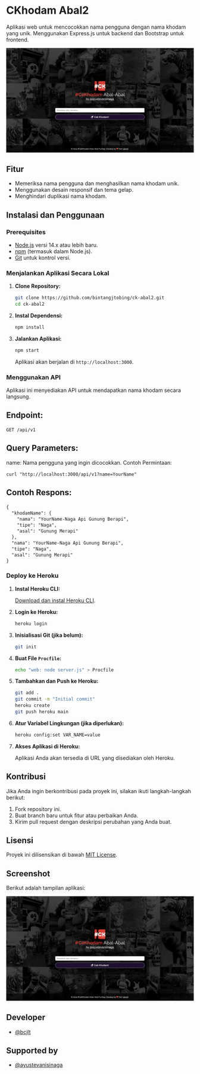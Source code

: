 # CKhodam Abal2
Aplikasi web untuk mencocokkan nama pengguna dengan nama khodam yang unik. Menggunakan Express.js untuk backend dan Bootstrap untuk frontend.

![Screenshot](image.png)

## Fitur
- Memeriksa nama pengguna dan menghasilkan nama khodam unik.
- Menggunakan desain responsif dan tema gelap.
- Menghindari duplikasi nama khodam.

## Instalasi dan Penggunaan

### Prerequisites

- [Node.js](https://nodejs.org/) versi 14.x atau lebih baru.
- [npm](https://www.npmjs.com/) (termasuk dalam Node.js).
- [Git](https://git-scm.com/) untuk kontrol versi.

### Menjalankan Aplikasi Secara Lokal

1. **Clone Repository:**

   ```bash
   git clone https://github.com/bintangjtobing/ck-abal2.git
   cd ck-abal2
   ```

2. **Instal Dependensi:**

   ```bash
   npm install
   ```

3. **Jalankan Aplikasi:**

   ```bash
   npm start
   ```

   Aplikasi akan berjalan di `http://localhost:3000`.

### Menggunakan API
Aplikasi ini menyediakan API untuk mendapatkan nama khodam secara langsung.

## Endpoint:
```
GET /api/v1
```

## Query Parameters:
name: Nama pengguna yang ingin dicocokkan.
Contoh Permintaan:
```
curl "http://localhost:3000/api/v1?name=YourName"
```
## Contoh Respons:
```
{
  "khodamName": {
    "nama": "YourName-Naga Api Gunung Berapi",
    "tipe": "Naga",
    "asal": "Gunung Merapi"
  },
  "nama": "YourName-Naga Api Gunung Berapi",
  "tipe": "Naga",
  "asal": "Gunung Merapi"
}
```

### Deploy ke Heroku

1. **Instal Heroku CLI:**

   [Download dan instal Heroku CLI](https://devcenter.heroku.com/articles/heroku-cli).

2. **Login ke Heroku:**

   ```bash
   heroku login
   ```

3. **Inisialisasi Git (jika belum):**

   ```bash
   git init
   ```

4. **Buat File `Procfile`:**

   ```bash
   echo "web: node server.js" > Procfile
   ```

5. **Tambahkan dan Push ke Heroku:**

   ```bash
   git add .
   git commit -m "Initial commit"
   heroku create
   git push heroku main
   ```

6. **Atur Variabel Lingkungan (jika diperlukan):**

   ```bash
   heroku config:set VAR_NAME=value
   ```

7. **Akses Aplikasi di Heroku:**

   Aplikasi Anda akan tersedia di URL yang disediakan oleh Heroku.

## Kontribusi
Jika Anda ingin berkontribusi pada proyek ini, silakan ikuti langkah-langkah berikut:
1. Fork repository ini.
2. Buat branch baru untuk fitur atau perbaikan Anda.
3. Kirim pull request dengan deskripsi perubahan yang Anda buat.

## Lisensi
Proyek ini dilisensikan di bawah [MIT License](LICENSE).

## Screenshot
Berikut adalah tampilan aplikasi:

![Screenshot](image.png)

## Developer
- [@bcjlt](https://github.com/bcjlt)
## Supported by
- [@ayustevanisinaga](https://github.com/ayustevanisinaga)
```